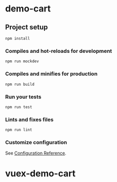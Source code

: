 # demo-cart

## Project setup
```
npm install
```

### Compiles and hot-reloads for development
```
npm run mockdev
```

### Compiles and minifies for production
```
npm run build
```

### Run your tests
```
npm run test
```

### Lints and fixes files
```
npm run lint
```

### Customize configuration
See [Configuration Reference](https://cli.vuejs.org/config/).
# vuex-demo-cart
